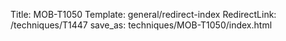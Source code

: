 Title: MOB-T1050
Template: general/redirect-index
RedirectLink: /techniques/T1447
save_as: techniques/MOB-T1050/index.html